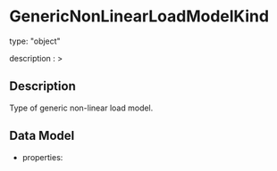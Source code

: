 # GenericNonLinearLoadModelKind
type: "object"
description : >
## Description
Type of generic non-linear load model.

## Data Model
  - properties:
